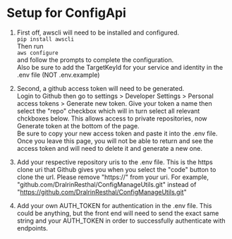 # Setup for ConfigApi  

1. First off, awscli will need to be installed and configured.  
```pip install awscli```  
Then run  
```aws configure```  
and follow the prompts to complete the configuration.   
Also be sure to add the TargetKeyId for your service and identity in the .env file (NOT .env.example)  
  
  
2. Second, a github access token will need to be generated.  
Login to Github then go to settings > Developer Settings > Personal access tokens > Generate new token. Give your token a name then select the "repo" checkbox which will in turn select all relevant chckboxes below. This allows access to private repositories, now Generate token at the bottom of the page.  
Be sure to copy your new access token and paste it into the .env file. Once you leave this page, you will not be able to return and see the access token and will need to delete it and generate a new one. 

3. Add your respective repository uris to the .env file. This is the https clone uri that Github gives you when you select the "code" button to clone the url. Please remove "https://" from your uri. For example, "github.com/DralrinResthal/ConfigManageUtils.git" instead of "https://github.com/DralrinResthal/ConfigManageUtils.git"

4. Add your own AUTH_TOKEN for authentication in the .env file. This could be anything, but the front end will need to send the exact same string and your AUTH_TOKEN in order to successfully authenticate with endpoints.
